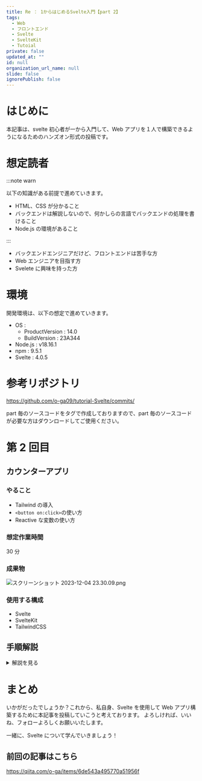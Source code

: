 ```yaml
---
title: Re ： 1からはじめるSvelte入門【part 2】
tags:
  - Web
  - フロントエンド
  - Svelte
  - SvelteKit
  - Tutoial
private: false
updated_at: ""
id: null
organization_url_name: null
slide: false
ignorePublish: false
---
```


# はじめに

本記事は、svelte 初心者が一から入門して、Web アプリを１人で構築できるようになるためのハンズオン形式の投稿です。

# 想定読者

:::note warn

以下の知識がある前提で進めていきます。

- HTML、CSS が分かること
- バックエンドは解説しないので、何かしらの言語でバックエンドの処理を書けること
- Node.js の環境があること

:::

- バックエンドエンジニアだけど、フロントエンドは苦手な方
- Web エンジニアを目指す方
- Svelete に興味を持った方

# 環境

開発環境は、以下の想定で進めていきます。

- OS :
  - ProductVersion : 14.0
  - BuildVersion : 23A344
- Node.js : v18.16.1
- npm : 9.5.1
- Svelte : 4.0.5

# 参考リポジトリ

https://github.com/o-ga09/tutorial-Svelte/commits/

part 毎のソースコードをタグで作成しておりますので、part 毎のソースコードが必要な方はダウンロードしてご使用ください。

# 第 2 回目

## カウンターアプリ

### やること

- Tailwind の導入
- `<button on:click>`の使い方
- Reactive な変数の使い方

### 想定作業時間

30 分

### 成果物

![スクリーンショット 2023-12-04 23.30.09.png](https://qiita-image-store.s3.ap-northeast-1.amazonaws.com/0/1312905/ff731ab2-76c3-ea53-208f-b0ebf27c417c.png)

### 使用する構成

- Svelte
- SvelteKit
- TailwindCSS

## 手順解説

<details><summary>解説を見る</summary>

1 . Tailwind 導入

```bash
npm install -D tailwindcss postcss autoprefixer
npx tailwindcss init -p
```

```diff_javascript:tailwind.config.js
/** @type {import('tailwindcss').Config} */
export default {
- content: [],
+ content: ['./src/**/*.{html,js,svelte,ts}'],
  theme: {
    extend: {},
  },
  plugins: [],
}
```

```css:app.css
@tailwind base;
@tailwind components;
@tailwind utilities;
```

```diff_html:layout.svelte
<script>
	import './styles.css';
+	import '../app.css';
</script>

<div class="app">
	<main>
		<slot />
	</main>
</div>

<style>
	/* root layout style */
	main {
		display: flex;
		align-items: center;
		justify-content: center;
		width: 100%;
		height: 100vh;
	}
</style>

```

<br>

2 . +page.svelte 修正

```html:+page.svelte
<script>
	let count = 0;

	const plusButton = () => {
		count = count + 1;
	};

	const minusButton = () => {
		count = count - 1;
	};
</script>

<svelte:head>
	<title>Home</title>
	<meta name="description" content="Svelte demo app" />
</svelte:head>

<div class="counter">
	<h1 class="text-center">カウンターアプリ</h1>
	<div
		class="
		flex
		items-center
		justify-center
		w-64
		h-96
		text-5xl
		font-bold
		bg-lime-400
		rounded-lg
		m-4
	  "
	>
		{count}
	</div>
	<div class="flex items-center justify-center h-20">
		<button
			class="
		  h-full
		  w-20
		  m-4
		  bg-cyan-400
		  border-cyan-400
		  rounded-lg
		  text-3xl
		"
			on:click={plusButton}
		>
			+
		</button>
		<button
			class="
		  h-full
		  w-20
		  m-4
		  bg-cyan-400
		  border-cyan-400
		  rounded-lg
		  text-3xl
		"
			on:click={minusButton}
		>
			-
		</button>
	</div>
</div>

```

上記のように、Svelte では、`<Button>`タグに`on:click`などの特別なプロパティ
が最初からついています。

また、カウントの変数も React のように`useState`のような特別な関数を使用しなくても、
ただ、`let count = 1`でカウンターアプリを実装できてしまいます。

:::note info

今回の記事におけるポイントは、`<button on:click={}>`の使い方と、
Svelte における状態を表す変数の使い方をマスターしました。

:::

</details>

# まとめ

いかがだったでしょうか？これから、私自身、Svelte を使用して Web アプリ構築するために本記事を投稿していこうと考えております。
よろしければ、いいね、フォローよろしくお願いいたします。

一緒に、Svelte について学んでいきましょう！

## 前回の記事はこちら

https://qiita.com/o-ga/items/6de543a495770a51956f
